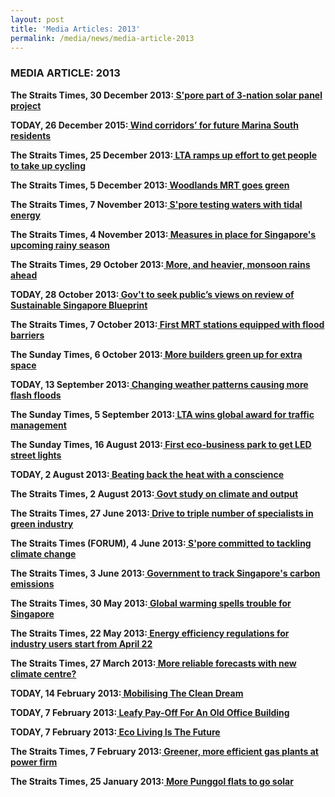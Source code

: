 ```yaml
---
layout: post
title: 'Media Articles: 2013'
permalink: /media/news/media-article-2013
---
```


### MEDIA ARTICLE: 2013

**The Straits Times, 30 December 2013:[<a href="https://www.asiaone.com/singapore/spore-part-3-nation-solar-panel-project" target="_blank"> S'pore part of 3-nation solar panel project</a>](https://www.asiaone.com/singapore/spore-part-3-nation-solar-panel-project)**


**TODAY, 26 December 2015:[<a href="https://www.todayonline.com/singapore/wind-corridors-future-marina-south-residents" target="_blank"> Wind corridors’ for future Marina South residents</a>](https://www.todayonline.com/singapore/wind-corridors-future-marina-south-residents)**


**The Straits Times, 25 December 2013:[<a href="https://www.straitstimes.com/singapore/lta-ramps-up-effort-to-get-people-to-take-up-cycling" target="_blank"> LTA ramps up effort to get people to take up cycling</a>](https://www.straitstimes.com/singapore/lta-ramps-up-effort-to-get-people-to-take-up-cycling)**


**The Straits Times, 5 December 2013:[<a href="https://www.asiaone.com/singapore/woodlands-mrt-goes-green" target="_blank"> Woodlands MRT goes green</a>](https://www.asiaone.com/singapore/woodlands-mrt-goes-green)**


**The Straits Times, 7 November 2013:[<a href="https://www.asiaone.com/singapore/spore-testing-waters-tidal-energy" target="_blank"> S'pore testing waters with tidal energy</a>](https://www.asiaone.com/singapore/spore-testing-waters-tidal-energy)**


**The Straits Times, 4 November 2013:[<a href="https://www.straitstimes.com/singapore/measures-in-place-for-singapores-upcoming-rainy-season" target="_blank"> Measures in place for Singapore's upcoming rainy season</a>](https://www.straitstimes.com/singapore/measures-in-place-for-singapores-upcoming-rainy-season)**


**The Straits Times, 29 October 2013:[<a href="https://www.straitstimes.com/singapore/more-and-heavier-monsoon-rains-ahead" target="_blank"> More, and heavier, monsoon rains ahead</a>](https://www.straitstimes.com/singapore/more-and-heavier-monsoon-rains-ahead)**


**TODAY, 28 October 2013:[<a href="https://www.todayonline.com/singapore/govt-seek-publics-views-review-sustainable-singapore-blueprint" target="_blank"> Gov't to seek public’s views on review of Sustainable Singapore Blueprint</a>](https://www.todayonline.com/singapore/govt-seek-publics-views-review-sustainable-singapore-blueprint)**


**The Straits Times, 7 October 2013:[<a href="https://www.straitstimes.com/singapore/first-mrt-stations-equipped-with-flood-barriers" target="_blank"> First MRT stations equipped with flood barriers</a>](https://www.straitstimes.com/singapore/first-mrt-stations-equipped-with-flood-barriers)**


**The Sunday Times, 6 October 2013:[<a href="https://wildsingaporenews.blogspot.com/2013/10/more-builders-green-up-for-extra-space.html" target="_blank"> More builders green up for extra space</a>](https://wildsingaporenews.blogspot.com/2013/10/more-builders-green-up-for-extra-space.html)**


**TODAY, 13 September 2013:[<a href="https://www.todayonline.com/singapore/changing-weather-patterns-causing-more-flash-floods" target="_blank"> Changing weather patterns causing more flash floods</a>](https://www.todayonline.com/singapore/changing-weather-patterns-causing-more-flash-floods)**


**The Sunday Times, 5 September 2013:[<a href="https://www.straitstimes.com/singapore/lta-wins-global-award-for-traffic-management" target="_blank"> LTA wins global award for traffic management</a>](https://www.straitstimes.com/singapore/lta-wins-global-award-for-traffic-management)**


**The Sunday Times, 16 August 2013:[<a href="https://www.asiaone.com/singapore/first-eco-business-park-get-led-street-lights" target="_blank"> First eco-business park to get LED street lights</a>](https://www.asiaone.com/singapore/first-eco-business-park-get-led-street-lights)**


**TODAY, 2 August 2013:[<a href="https://www.todayonline.com/daily-focus/science/beating-back-heat-conscience" target="_blank"> Beating back the heat with a conscience</a>](https://www.todayonline.com/daily-focus/science/beating-back-heat-conscience)**


**The Straits Times, 2 August 2013:[<a href="https://www.asiaone.com/singapore/govt-study-climate-and-output" target="_blank"> Govt study on climate and output</a>](https://www.asiaone.com/singapore/govt-study-climate-and-output)**


**The Straits Times, 27 June 2013:[<a href="https://www.asiaone.com/drive-triple-number-specialists-green-industry" target="_blank"> Drive to triple number of specialists in green industry</a>](https://www.asiaone.com/drive-triple-number-specialists-green-industry)**


**The Straits Times (FORUM), 4 June 2013:[<a href="https://www.asiaone.com/node/24004" target="_blank"> S'pore committed to tackling climate change</a>](https://www.asiaone.com/node/24004)**


**The Straits Times, 3 June 2013:[<a href="https://www.straitstimes.com/singapore/government-to-track-singapores-carbon-emissions" target="_blank"> Government to track Singapore's carbon emissions</a>](https://www.straitstimes.com/singapore/government-to-track-singapores-carbon-emissions)**


**The Straits Times, 30 May 2013:[<a href="https://wildsingaporenews.blogspot.com/2013/05/global-warming-spells-trouble-for.html" target="_blank"> Global warming spells trouble for Singapore</a>](https://wildsingaporenews.blogspot.com/2013/05/global-warming-spells-trouble-for.html)**


**The Straits Times, 22 May 2013:[<a href="https://www.straitstimes.com/singapore/energy-efficiency-regulations-for-industry-users-start-from-april-22" target="_blank"> Energy efficiency regulations for industry users start from April 22</a>](https://www.straitstimes.com/singapore/energy-efficiency-regulations-for-industry-users-start-from-april-22)**


**The Straits Times, 27 March 2013:[<a href="https://www.asiaone.com/News/Latest%2BNews/Singapore/Story/A1Story20130327-411721.html" target="_blank"> More reliable forecasts with new climate centre?</a>](https://www.asiaone.com/News/Latest%2BNews/Singapore/Story/A1Story20130327-411721.html)**


**TODAY, 14 February 2013:[<a href="https://www.todayonline.com/business/sme/mobilising-clean-dream" target="_blank"> Mobilising The Clean Dream</a>](https://www.todayonline.com/business/sme/mobilising-clean-dream)**


**TODAY, 7 February 2013:[<a href="https://www.todayonline.com/singapore/leafy-pay-old-office-building" target="_blank"> Leafy Pay-Off For An Old Office Building</a>](https://www.todayonline.com/singapore/leafy-pay-old-office-building)**


**TODAY, 7 February 2013:[<a href="https://www.todayonline.com/singapore/eco-living-future" target="_blank"> Eco Living Is The Future</a>](https://www.todayonline.com/singapore/eco-living-future)**


**The Straits Times, 7 February 2013:[<a href="https://www.asiaone.com/print/News/AsiaOne%2BNews/Business/Story/A1Story20130207-400705.html" target="_blank"> Greener, more efficient gas plants at power firm</a>](https://www.asiaone.com/print/News/AsiaOne%2BNews/Business/Story/A1Story20130207-400705.html)**


**The Straits Times, 25 January 2013:[<a href="https://www.facebook.com/notes/reachsingapore/more-punggol-flats-to-go-solar/10151263329233795/" target="_blank"> More Punggol flats to go solar</a>](https://www.facebook.com/notes/reachsingapore/more-punggol-flats-to-go-solar/10151263329233795/)**